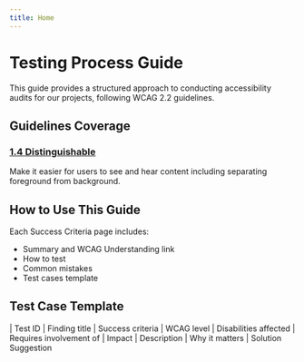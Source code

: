 ```yaml
---
title: Home
---
```


# Testing Process Guide

This guide provides a structured approach to conducting accessibility audits for our projects, following WCAG 2.2 guidelines.

## Guidelines Coverage

### [1.4 Distinguishable](./guidelines/1.4-distinguishable/)
Make it easier for users to see and hear content including separating foreground from background.

## How to Use This Guide

Each Success Criteria page includes:
- Summary and WCAG Understanding link
- How to test
- Common mistakes
- Test cases template

## Test Case Template

| Test ID | Finding title | Success criteria | WCAG level | Disabilities affected | Requires involvement of | Impact | Description | Why it matters | Solution Suggestion 